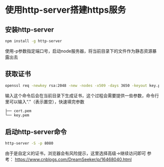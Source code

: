 # 使用http-server搭建https服务
## 安装http-server
```bash
npm install -g http-server
```
使用-p参数指定端口号，启动node服务器，将当前目录下的文件作为静态资源暴露出去

## 获取证书
```bash
openssl req -newkey rsa:2048 -new -nodes -x509 -days 3650 -keyout key.pem -out cert.pem
```

输入这个命令后会在当前目录下生成证书，这个过程会需要提供一些参数，命令行里可以输入“.”（表示置空），快速填完参数

```bash
├── cert.pem
└── key.pem
```

## 启动http-server命令
```bash
http-server -S -p 8080
```

由于是自定义的证书，浏览器会有风险提示，这里选择高级->继续访问即可
参考： https://www.cnblogs.com/DreamSeeker/p/16468040.html